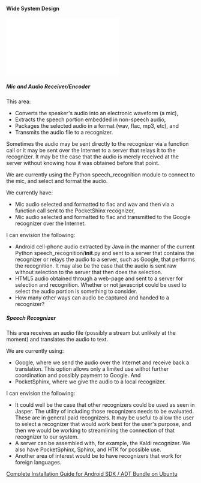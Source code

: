 #### Wide System Design

![System Chart](system_chart.pdf)

##### Mic and Audio Receiver/Encoder

This area:

* Converts the speaker's audio into an electronic waveform (a mic),
* Extracts the speech portion embedded in non-speech audio,
* Packages the selected audio in a format (wav, flac, mp3, etc), and
* Transmits the audio file to a recognizer.

Sometimes the audio may be sent directly to the recognizer via a function call or it may be sent over the Internet to a server that relays it to the recognizer. It may be the case that the audio is merely received at the server without knowing how it was obtained before that point.

We are currently using the Python speech_recognition module to connect to the mic, and select and format the audio.

We currently have:

* Mic audio selected and formatted to flac and wav and then via a function call sent to the PocketShinx recognizer,
* Mic audio selected and formatted to flac and transmitted to the Google recognizer over the Internet.

I can envision the following:

* Android cell-phone audio extracted by Java in the manner of the current Python speech_recognition/__init__.py and sent to a server that contains the recognizer or relays the audio to a server, such as Google, that performs the recognition. It may also be the case that the audio is sent raw without selection to the server that then does the selection.
* HTML5 audio obtained through a web-page and sent to a server for selection and recognition. Whether or not javascript could be used to select the audio portion is something to consider.
* How many other ways can audio be captured and handed to a recognizer?

##### Speech Recognizer

This area receives an audio file (possibly a stream but unlikely at the moment) and translates the audio to text.

We are currently using:

* Google, where we send the audio over the Internet and receive back a translation. This option allows only a limited use withot further coordination and possibly payment to Google. And
* PocketSphinx, where we give the audio to a local recognizer.

I can envision the following:

* It could well be the case that other recognizers could be used as seen in Jasper. The utility of including those recognizers needs to be evaluated. These are in general paid recognizers. It may be useful to allow the user to select a recognizer that would work best for the user's purpose, and then we would be working to streamlining the connection of that recognizer to our system.
* A server can be assembled with, for example, the Kaldi recognizer. We also have PocketSphinx, Sphinx, and HTK for possible use.
* Another area of interest would be to have recognizers that work for foreign languages.


[Complete Installation Guide for Android SDK / ADT Bundle on Ubuntu](http://askubuntu.com/questions/318246/complete-installation-guide-for-android-sdk-adt-bundle-on-ubuntu)
